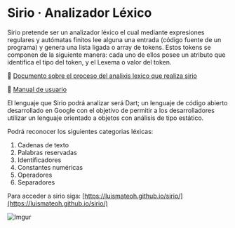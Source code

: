 # Sirio · Analizador Léxico

Sirio pretende ser un analizador léxico el cual mediante expresiones regulares y autómatas finitos lee alguna una entrada (código fuente de un programa)  y genera una lista ligada o array de tokens. Estos tokens se componen de la siguiente manera: cada uno de ellos posee un atributo que identifica el tipo del token, y el Lexema o valor del token.

:blue_book: [Documento sobre el proceso del analixis lexico que realiza sirio](https://www.notion.so/luismateoh/Sirio-Analizador-L-xico-14498473d3b24697b760bec59667e772)

:ledger: [Manual de usuario](https://www.notion.so/luismateoh/Manual-de-usuario-cf75556ce70149b396b4faf58c625c75)

El lenguaje que Sirio podrá analizar será Dart; un lenguaje de código abierto desarrollado en Google con el objetivo de permitir a los desarrolladores utilizar un lenguaje orientado a objetos con análisis de tipo estático.

Podrá reconocer los siguientes categorias léxicas:
1. Cadenas de texto
2. Palabras reservadas
3. Identificadores
4. Constantes numéricas
5. Operadores
6. Separadores

Para acceder a sirio siga:
[https://luismateoh.github.io/sirio/](https://luismateoh.github.io/sirio/)

![Imgur](https://i.imgur.com/vShpfAX.png)

